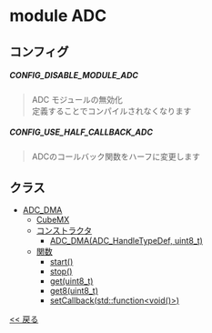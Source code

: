 # module ADC

## コンフィグ

##### CONFIG_DISABLE_MODULE_ADC
> ADC モジュールの無効化  
> 定義することでコンパイルされなくなります

##### CONFIG_USE_HALF_CALLBACK_ADC
> ADCのコールバック関数をハーフに変更します

## クラス
- [ADC_DMA](class/ADC_DMA.md)
  - [CubeMX](class/ADC_DMA.md#cubemx)
  - [コンストラクタ](class/ADC_DMA.md#コンストラクタ)
    - [ADC_DMA(ADC_HandleTypeDef, uint8_t)](class/ADC_DMA.md#adc_dmaadc_dmaadc_handletypedef-uint8_t)
  - [関数](class/ADC_DMA.md#関数)
    - [start()](class/ADC_DMA.md#adc_dmastart)
    - [stop()](class/ADC_DMA.md#adc_dmastop)
    - [get(uint8_t)](class/ADC_DMA.md#adc_dmagetuint8_t)
    - [get8(uint8_t)](class/ADC_DMA.md#adc_dmaget8uint8_t)
    - [setCallback(std::function<void()>)](class/ADC_DMA.md#adc_dmasetcallbackstdfunctionvoid)

[<< 戻る](../../README.md)